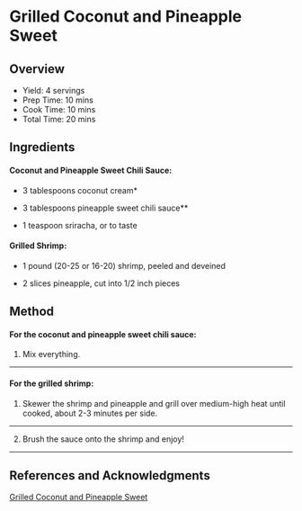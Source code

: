 # Grilled Coconut and Pineapple Sweet

## Overview

- Yield: 4 servings
- Prep Time: 10 mins
- Cook Time: 10 mins
- Total Time: 20 mins

## Ingredients

#### Coconut and Pineapple Sweet Chili Sauce:

- 3 tablespoons coconut cream*

- 3 tablespoons pineapple sweet chili sauce**

- 1 teaspoon sriracha, or to taste

#### Grilled Shrimp:

- 1 pound (20-25 or 16-20) shrimp, peeled and deveined

- 2 slices pineapple, cut into 1/2 inch pieces

## Method

#### For the coconut and pineapple sweet chili sauce:

1. Mix everything.
---

#### For the grilled shrimp:

1. Skewer the shrimp and pineapple and grill over medium-high heat until cooked, about 2-3 minutes per side.
---
2. Brush the sauce onto the shrimp and enjoy!
---

## References and Acknowledgments

[Grilled Coconut and Pineapple Sweet](http://www.closetcooking.com/2015/06/grilled-coconut-and-pineapple-sweet.html)
